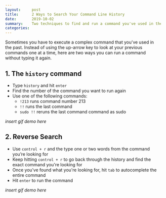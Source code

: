```yaml
---
layout:     post
title:      2 Ways to Search Your Command Line History 
date:       2019-10-02
summary:    Two techniques to find and run a command you've used in the past
categories: 
---
```


Sometimes you have to execute a complex command that you've used in the past. Instead of using the up-arrow key to look at your previous commands one at a time, here are two ways you can run a command without typing it again. 

## 1. The `history` command
* Type `history` and hit `enter` 
* Find the number of the command you want to run again
* Use one of the following commands:
    * `!213` runs command number 213
    * `!!` runs the last command 
    * `sudo !!` reruns the last command command as sudo 

_insert gif demo here_

## 2. Reverse Search
* Use `control + r` and the type one or two words from the command you’re looking for 
* Keep hitting `control + r` to go back through the history and find the exact command you're looking for
* Once you've found what you're looking for, hit `tab` to autocomplete the entire command
* Hit `enter` to run the command


_insert gif demo here_